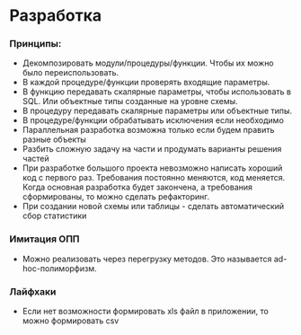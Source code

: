 # Разработка

### Принципы:
  - Декомпозировать модули/процедуры/функции. Чтобы их можно было переиспользовать.
  - В каждой процедуре/функции проверять входящие параметры.
  - В функцию передавать скалярные параметры, чтобы использовать в SQL. Или объектные типы созданные на уровне схемы.
  - В процедуру передавать скалярные параметры или объектные типы. 
  - В процедуре/функции обрабатывать исключения если необходимо
  - Параллельная разработка возможна только если будем править разные объекты
  - Разбить сложную задачу на части и продумать варианты решения частей
  - При разработке большого проекта невозможно написать хороший код с первого раз. Требования постоянно меняются, код меняется. Когда основная разработка будет закончена, а требования сформированы, то можно сделать рефакторинг.
  - При создании новой схемы или таблицы - сделать автоматический сбор статистики

### Имитация ОПП
  - Можно реализовать через перегрузку методов. Это называется ad-hoc-полиморфизм.

### Лайфхаки 
  - Если нет возможности формировать xls файл в приложении, то можно формировать csv